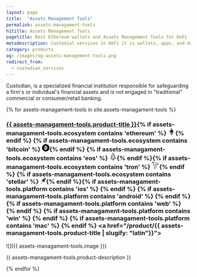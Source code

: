 ```yaml
---
layout: page
title:  "Assets Management Tools"
permalink: assets-managament-tools
h1title: Assets Management Tools
pagetitle: Best Ethereum wallets and Assets Management Tools for DeFi    
metadescription: Custodial services in DeFi it is wallets, apps, and dashboards for managing your cryptocurrencies and assets.
category: products
og: /images/og-assets-management-tools.png
redirect_from:
  - custodian_services
---
```

Custodian, is a specialized financial institution responsible for safeguarding a firm's or individual's financial assets and is not engaged in "traditional" commercial or consumer/retail banking.

{% for assets-managament-tools in site.assets-managament-tools %}
### <a href="{{ assets-managament-tools.product-url }}">{{ assets-managament-tools.product-title }}</a>{% if assets-managament-tools.ecosystem contains 'ethereum' %} ![](images/ether.png "Built on Ethereum or related to Ethereum ecosystem"){% endif %} {% if assets-managament-tools.ecosystem contains 'bitcoin' %} ![](/images/btc.png "Using Bitcoin ecosystem"){% endif %} {% if assets-managament-tools.ecosystem contains 'eos' %} ![](/images/eos.png "Built on EOS or related to EOS ecosystem"){% endif %}{% if assets-managament-tools.ecosystem contains 'tron' %} ![](/images/tron.png "Built on Tron or related to Tron ecosystem"){% endif %} {% if assets-managament-tools.ecosystem contains 'stellar' %} ![](/images/stellar.png "Built on Stellar or related to Stellar ecosystem"){% endif %}{% if  assets-managament-tools.platform contains 'ios' %}    <i class="fab fa-app-store-ios" title="Mobile wallet for iOS"></i> {% endif %}  {% if  assets-managament-tools.platform contains 'android' %}    <i class="fab fa-android" title="Mobile wallet for Android"></i> {% endif %} {% if  assets-managament-tools.platform contains 'web' %}    <i class="fab fa-chrome" title="Browser based wallet"></i> {% endif %} {% if  assets-managament-tools.platform contains 'win' %}    <i class="fab fa-windows" title="Desktop wallet for windows"></i> {% endif %} {% if  assets-managament-tools.platform contains 'mac' %}    <i class="fab fa-apple" title="Desktop wallet for osx"></i> {% endif %} <a href="/product/{{ assets-managament-tools.product-title | slugify: "latin"}}"><i title="Would you recommend this product?" class="far fa-comments"></i></a>

![]({{ assets-managament-tools.image }})

{{ assets-managament-tools.product-description }}

{% endfor %}
